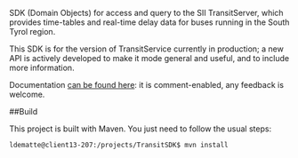 SDK (Domain Objects) for access and query to the SII TransitServer, which provides time-tables and real-time delay data for buses running in the South Tyrol region.

This SDK is for the version of TransitService currently in production; a new API is actively developed to make it mode general and useful, and to include more information. 

Documentation [can be found here](https://docs.google.com/a/servizist.it/document/d/1jJmH9hMi1gZDSZFmXRotRjdUPxXhpjdPRV54luUQxPI/edit?usp=sharing): it is comment-enabled, any feedback is welcome.

##Build

This project is built with Maven. You just need to follow the usual steps:

    ldematte@client13-207:/projects/TransitSDK$ mvn install
